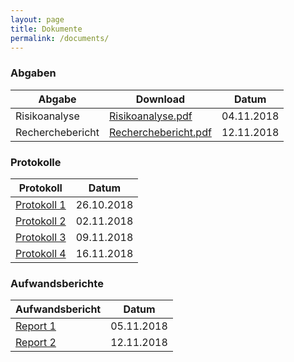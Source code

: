 ```yaml
---
layout: page
title: Dokumente
permalink: /documents/
---
```


### Abgaben

| Abgabe           | Download                                     | Datum      |
|------------------|----------------------------------------------|------------|
| Risikoanalyse    | [Risikoanalyse.pdf](Risikoanalyse.pdf)       | 04.11.2018 |
| Recherchebericht | [Recherchebericht.pdf](Recherchebericht.pdf) | 12.11.2018 |

### Protokolle

| Protokoll                  | Datum      |
|----------------------------|------------|
| [Protokoll 1](protocol/1/) | 26.10.2018 |
| [Protokoll 2](protocol/2/) | 02.11.2018 |
| [Protokoll 3](protocol/3/) | 09.11.2018 |
| [Protokoll 4](protocol/4/) | 16.11.2018 |

### Aufwandsberichte

| Aufwandsbericht       | Datum      |
|-----------------------|------------|
| [Report 1](report/1/) | 05.11.2018 |
| [Report 2](report/2/) | 12.11.2018 |
